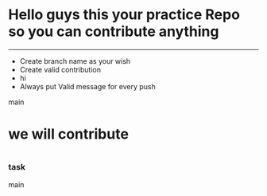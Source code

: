 
<h1>Hello guys this your practice Repo so you can contribute anything </h1>
<hr>

<ul>
  <li>Create branch name as your wish</li>
  <li>Create valid contribution</li>
  <li>hi</li>
  <li> Always put Valid message for every push </li>
  </ul>
 main
  <h1>we will contribute <h1>

  
  <h3>task</h3>
 main
